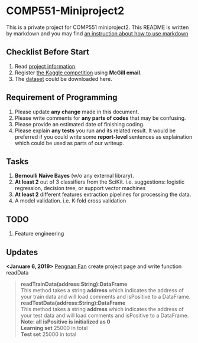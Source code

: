 # COMP551-Miniproject2
This is a private project for COMP551 miniproject2. This README is written by markdown and you may find [an instruction about how to use markdown](https://github.com/adam-p/markdown-here/wiki/Markdown-Cheatsheet)

## Checklist Before Start
1) Read [project information](https://www.cs.mcgill.ca/~wlh/comp551/files/miniproject2_spec.pdf).  
2) Register [the Kaggle competition](https://www.kaggle.com/t/b95c2a432a9445d6a01a7a95d51d1dd5) using **McGill email**.  
3) The [dataset](https://www.kaggle.com/c/12888/download-all) could be downloaded here.  

## Requirement of Programming
1) Please update **any change** made in this document.  
2) Please write comments for **any parts of codes** that may be confusing.  
3) Please provide an estimated date of finishing coding.  
4) Please explain **any tests** you run and its related result. It would be preferred if you could write some **report-level** sentences as explaination which could be used as parts of our writeup.  

## Tasks  
1) **Bernoulli Naive Bayes** (w/o any external library).  
2) **At least 2** out of 3 classifiers from the SciKit. i.e. suggestions: logistic regression, decision tree, or support vector machines  
3) **At least 2** different features extraction pipelines for processing the data.  
4) A model validation. i.e. K-fold cross validation  

## TODO
1) Feature engineering

## Updates
**<Januare 6, 2019>** [Pengnan Fan](https://github.com/Catosine) create project page and write function readData  
> **readTrainData(address:String):DataFrame**  
> This method takes a string **address** which indicates the address of your train data and will load comments and isPositive to a DataFrame.
**readTestData(address:String):DataFrame**  
> This method takes a string **address** which indicates the address of your test data and will load comments and isPositive to a DataFrame. **Note: all isPositive is initialized as 0**  
> **Learning set** 25000 in total  
> **Test set** 25000 in total  
